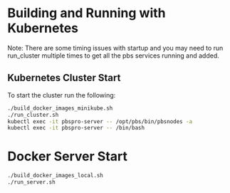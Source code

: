 # Building and Running with Kubernetes

Note: There are some timing issues with startup and you may need to run
run_cluster multiple times to get all the pbs services running and added.

## Kubernetes Cluster Start

To start the cluster run the following:
```bash
./build_docker_images_minikube.sh
./run_cluster.sh
kubectl exec -it pbspro-server -- /opt/pbs/bin/pbsnodes -a
kubectl exec -it pbspro-server -- /bin/bash
```

# Docker Server Start
```bash
./build_docker_images_local.sh
./run_server.sh
```
